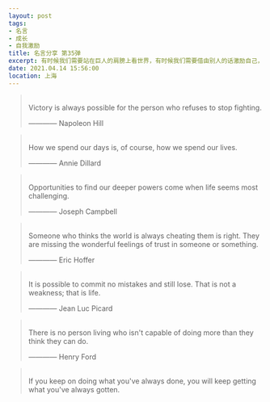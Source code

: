 ```yaml
---
layout: post
tags: 
- 名言
- 成长
- 自我激励
title: 名言分享 第35弹
excerpt: 有时候我们需要站在巨人的肩膀上看世界，有时候我们需要借由别人的话激励自己，有时候我们需要提醒自己变得更加优秀。
date: 2021.04.14 15:56:00
location: 上海
---
```


> <span class="icon-quotes-left"></span>  
> Victory is always possible for the person who refuses to stop fighting.
> <div class="source">———— Napoleon Hill</div>  
> <div class="quotes-right"><span class="icon-quotes-right"></span></div>

> <span class="icon-quotes-left"></span>  
> How we spend our days is, of course, how we spend our lives.
> <div class="source">———— Annie Dillard</div>  
> <div class="quotes-right"><span class="icon-quotes-right"></span></div>

> <span class="icon-quotes-left"></span>  
> Opportunities to find our deeper powers come when life seems most challenging.
> <div class="source">———— Joseph Campbell</div>  
> <div class="quotes-right"><span class="icon-quotes-right"></span></div>

> <span class="icon-quotes-left"></span>  
> Someone who thinks the world is always cheating them is right. They are missing the wonderful feelings of trust in someone or something.
> <div class="source">———— Eric Hoffer</div>  
> <div class="quotes-right"><span class="icon-quotes-right"></span></div>

> <span class="icon-quotes-left"></span>  
> It is possible to commit no mistakes and still lose. That is not a weakness; that is life.
> <div class="source">———— Jean Luc Picard</div> 
> <div class="quotes-right"><span class="icon-quotes-right"></span></div>

> <span class="icon-quotes-left"></span>  
> There is no person living who isn't capable of doing more than they think they can do.
> <div class="source">———— Henry Ford</div>  
> <div class="quotes-right"><span class="icon-quotes-right"></span></div>

> <span class="icon-quotes-left"></span>  
> If you keep on doing what you've always done, you will keep getting what you've always gotten.
> <div class="quotes-right"><span class="icon-quotes-right"></span></div>